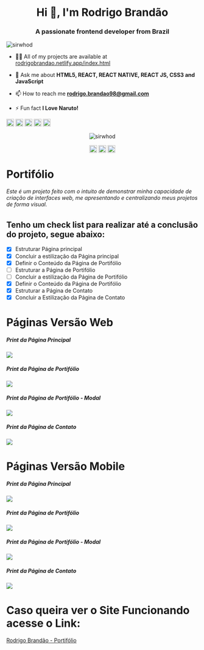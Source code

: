 <h1 align="center">Hi 👋, I'm Rodrigo Brandão</h1>
<h3 align="center">A passionate frontend developer from Brazil</h3>
<p align="left"> <img src="https://komarev.com/ghpvc/?username=sirwhod" alt="sirwhod" /> </p>

- 👨‍💻 All of my projects are available at [rodrigobrandao.netlify.app/index.html](rodrigobrandao.netlify.app/index.html)

- 💬 Ask me about **HTML5, REACT, REACT NATIVE, REACT JS, CSS3 and JavaScript**

- 📫 How to reach me **rodrigo.brandao98@gmail.com**

- ⚡ Fun fact **I Love Naruto!**

<p align="left"><img src="https://devicons.github.io/devicon/devicon.git/icons/react/react-original-wordmark.svg" alt="react" width="20" height="20"/> <img src="https://devicons.github.io/devicon/devicon.git/icons/android/android-original-wordmark.svg" alt="android" width="20" height="20"/> <img src="https://devicons.github.io/devicon/devicon.git/icons/css3/css3-original-wordmark.svg" alt="css3" width="20" height="20"/> <img src="https://devicons.github.io/devicon/devicon.git/icons/html5/html5-original-wordmark.svg" alt="html5" width="20" height="20"/> <img src="https://devicons.github.io/devicon/devicon.git/icons/javascript/javascript-original.svg" alt="javascript" width="20" height="20"/></p><p align="center"> <img src="https://github-readme-stats.vercel.app/api?username=sirwhod&show_icons=true" alt="sirwhod" /> </p>

<p align="center">
<a href="https://linkedin.com/in/rodrigo-brandão-7984a8150" target="blank"><img align="center" src="https://cdn.jsdelivr.net/npm/simple-icons@3.0.1/icons/linkedin.svg" alt="rodrigo-brandão-7984a8150" height="20" width="20" /></a>
<a href="https://instagram.com/sirwhod" target="blank"><img align="center" src="https://cdn.jsdelivr.net/npm/simple-icons@3.0.1/icons/instagram.svg" alt="sirwhod" height="20" width="20" /></a>
<a href="https://www.youtube.com/c/sirwhod" target="blank"><img align="center" src="https://cdn.jsdelivr.net/npm/simple-icons@3.0.1/icons/youtube.svg" alt="sirwhod" height="20" width="20" /></a>
</p>


# Portifólio

###### Este é um projeto feito com o intuito de demonstrar minha capacidade de criação de interfaces web, me apresentando e centralizando meus projetos de forma visual.


## Tenho um check list para realizar até a conclusão do projeto, segue abaixo:

- [X] Estruturar Página principal
- [X] Concluir a estilização da Página principal
- [X] Definir o Conteúdo da Página de Portifólio
- [ ] Estruturar a Página de Portifólio
- [ ] Concluir a estilização da Página de Portifólio
- [X] Definir o Conteúdo da Página de Portifólio
- [X] Estruturar a Página de Contato
- [X] Concluir a Estilização da Página de Contato

# Páginas Versão Web

##### Print da Página Principal

<img src="/img/README/portifolio-pagsobre.PNG" >

##### Print da Página de Portifólio

<img src="/img/README/portifolio-pagprojetos.PNG" >

##### Print da Página de Portifólio - Modal

<img src="/img/README/portifolio-pagprojetos-modal.PNG" >

##### Print da Página de Contato

<img src="/img/README/portifolio-pagcontatos.PNG" >

# Páginas Versão Mobile

##### Print da Página Principal

<img src="/img/README/portifolio-pagsobre-mobile.PNG" >

##### Print da Página de Portifólio

<img src="/img/README/portifolio-pagprojetos-mobile.PNG" >

##### Print da Página de Portifólio - Modal

<img src="/img/README/portifolio-pagprojetos-modal-mobile.PNG" >

##### Print da Página de Contato

<img src="/img/README/portifolio-pagcontatos-mobile.PNG" >

# Caso queira ver o Site Funcionando acesse o Link:

<a href="https://rodrigobrandao.netlify.app">Rodrigo Brandão - Portifólio</a>
